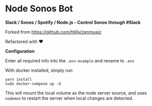# Node Sonos Bot
**Slack / Sonos / Spotify / Node.js - Control Sonos through #Slack**

Forked from https://github.com/htilly/zenmusic

Refactored with ❤️

**Configuration**

Enter all required info into the `.env-example` and rename to `.env`

With docker installed, simply run:

```
yarn install
sudo docker-compose up -d
```

This will mount the local volume as the node server source, and uses `nodemon` to restart the server when local changes are detected.